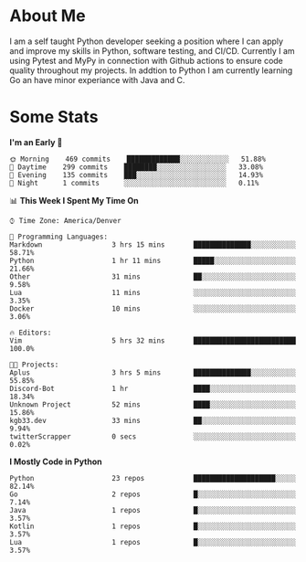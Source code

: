 # About Me
  I am a self taught Python developer seeking a position where I can apply and improve my skills in Python, software testing, and CI/CD. Currently I am using Pytest and MyPy in connection with Github actions to ensure code quality throughout my projects. In addtion to Python I am currently learning Go an have minor experiance with Java and C.
  
 # Some Stats
  
<!--START_SECTION:waka-->
**I'm an Early 🐤** 

```text
🌞 Morning    469 commits    █████████████░░░░░░░░░░░░   51.88% 
🌆 Daytime    299 commits    ████████░░░░░░░░░░░░░░░░░   33.08% 
🌃 Evening    135 commits    ███░░░░░░░░░░░░░░░░░░░░░░   14.93% 
🌙 Night      1 commits      ░░░░░░░░░░░░░░░░░░░░░░░░░   0.11%

```


📊 **This Week I Spent My Time On** 

```text
⌚︎ Time Zone: America/Denver

💬 Programming Languages: 
Markdown                 3 hrs 15 mins       ██████████████░░░░░░░░░░░   58.71% 
Python                   1 hr 11 mins        █████░░░░░░░░░░░░░░░░░░░░   21.66% 
Other                    31 mins             ██░░░░░░░░░░░░░░░░░░░░░░░   9.58% 
Lua                      11 mins             ░░░░░░░░░░░░░░░░░░░░░░░░░   3.35% 
Docker                   10 mins             ░░░░░░░░░░░░░░░░░░░░░░░░░   3.06%

🔥 Editors: 
Vim                      5 hrs 32 mins       █████████████████████████   100.0%

🐱‍💻 Projects: 
Aplus                    3 hrs 5 mins        ██████████████░░░░░░░░░░░   55.85% 
Discord-Bot              1 hr                ████░░░░░░░░░░░░░░░░░░░░░   18.34% 
Unknown Project          52 mins             ████░░░░░░░░░░░░░░░░░░░░░   15.86% 
kgb33.dev                33 mins             ██░░░░░░░░░░░░░░░░░░░░░░░   9.94% 
twitterScrapper          0 secs              ░░░░░░░░░░░░░░░░░░░░░░░░░   0.02%

```

**I Mostly Code in Python** 

```text
Python                   23 repos            ████████████████████░░░░░   82.14% 
Go                       2 repos             █░░░░░░░░░░░░░░░░░░░░░░░░   7.14% 
Java                     1 repos             █░░░░░░░░░░░░░░░░░░░░░░░░   3.57% 
Kotlin                   1 repos             █░░░░░░░░░░░░░░░░░░░░░░░░   3.57% 
Lua                      1 repos             █░░░░░░░░░░░░░░░░░░░░░░░░   3.57%

```



<!--END_SECTION:waka-->
